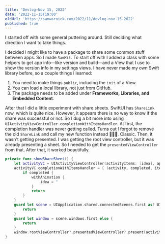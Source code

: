 ```yaml
---
title: 'Devlog—Nov 15, 2022'
date: '2022-11-15T19:00'
oldUrl: 'https://samwarnick.com/2022/11/devlog-nov-15-2022'
published: true
---
```


I started off with some general puttering around. Still deciding what direction I want to take things.

I decided I might like to have a package to share some common stuff between apps. So I made `SamKit`. To start off with I added a class with some helpers to get app info—like version and build—and a View that I use to show the version info in my settings views. I have never made my own Swift library before, so a couple things I learned:

1. You need to make things `public`, including the `init` of a View.
2. You can load a local library, not just from GitHub.
3. The package needs to be added under **Frameworks, Libraries, and Embedded Content**.

After that I did a little experiment with share sheets. SwiftUI has `ShareLink` now, which is quite nice. However, it appears there is no way to know if the share was successful or not. So I dug a bit more into using `UIActivityViewController.completionWithItemsHandler`. At first, the completion handler was never getting called. Turns out I forgot to remove the old `ShareLink` and call my new function instead 🤦🏻‍♂️. Classic. Then, it wasn't getting presented. I was getting the root view controller, but it was already presenting a sheet. So I needed to get the `presentedViewController` from that. After that, it worked beautifully.

```swift
private func showShareSheet() {
    let activityVC = UIActivityViewController(activityItems: [idea], applicationActivities: nil)
    activityVC.completionWithItemsHandler = { (activity, completed, items, error) in
        if completed {
            withAnimation {
                idea = "
            }
            return
        }
    }
    guard let scene = UIApplication.shared.connectedScenes.first as? UIWindowScene else {
        return
    }
    guard let window = scene.windows.first else {
        return
    }
    window.rootViewController?.presentedViewController?.present(activityVC, animated: true)
}
```
